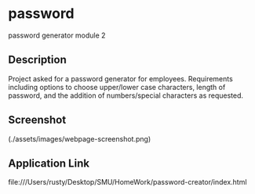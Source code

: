# password
password generator module 2

## Description
Project asked for a password generator for employees. Requirements including options to choose upper/lower case characters, length of password, and the addition of numbers/special characters as requested.

## Screenshot
(./assets/images/webpage-screenshot.png)

## Application Link
file:///Users/rusty/Desktop/SMU/HomeWork/password-creator/index.html